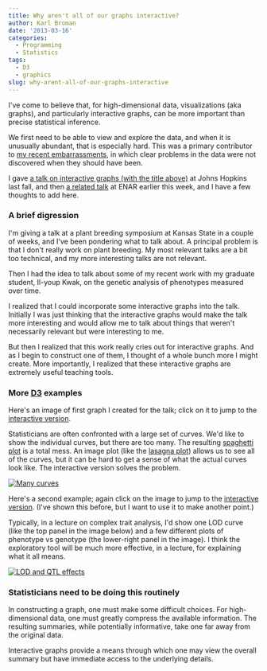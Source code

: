 ```yaml
---
title: Why aren't all of our graphs interactive?
author: Karl Broman
date: '2013-03-16'
categories:
  - Programming
  - Statistics
tags:
  - D3
  - graphics
slug: why-arent-all-of-our-graphs-interactive
---
```


I've come to believe that, for high-dimensional data, visualizations (aka graphs), and particularly interactive graphs, can be more important than precise statistical inference.

We first need to be able to view and explore the data, and when it is unusually abundant, that is especially hard.  This was a primary contributor to [my recent embarrassments](http://kbroman.org/blog/2012/04/25/microarrays-suck/), in which clear problems in the data were not discovered when they should have been.

I gave [a talk on interactive graphs (with the title above)](http://www.biostat.wisc.edu/~kbroman/presentations/InteractiveGraphs) at Johns Hopkins last fall, and then [a related talk](http://www.biostat.wisc.edu/~kbroman/presentations/InteractiveGraphs2) at ENAR earlier this week, and I have a few thoughts to add here.

### A brief digression

I'm giving a talk at a plant breeding symposium at Kansas State in a couple of weeks, and I've been pondering what to talk about.  A principal problem is that I don't really work on plant breeding.  My most relevant talks are a bit too technical, and my more interesting talks are not relevant.

Then I had the idea to talk about some of my recent work with my graduate student, Il-youp Kwak, on the genetic analysis of phenotypes measured over time.

I realized that I could incorporate some interactive graphs into the talk.  Initially I was just thinking that the interactive graphs would make the talk more interesting and would allow me to talk about things that weren't necessarily relevant but were interesting to me.

But then I realized that this work really cries out for interactive graphs.  And as I begin to construct one of them, I thought of a whole bunch more I might create.  More importantly, I realized that these interactive graphs are extremely useful teaching tools.

### More [D3](http://d3js.org) examples

Here's an image of first graph I created for the talk; click on it to jump to the [interactive version](http://www.biostat.wisc.edu/~kbroman/D3/manycurves).

Statisticians are often confronted with a large set of curves.  We'd like to show the individual curves, but there are too many.  The resulting [spaghetti plot](http://www.ats.ucla.edu/stat/stata/faq/spagplot.htm) is a total mess.  An image plot (like the [lasagna plot](http://journals.lww.com/epidem/Fulltext/2010/09000/Lasagna_Plots__A_Saucy_Alternative_to_Spaghetti.15.aspx)) allows us to see all of the curves, but it can be hard to get a sense of what the actual curves look like.  The interactive version solves the problem.

[![Many curves](http://kbroman.files.wordpress.com/2013/03/manycurves2.png)](http://www.biostat.wisc.edu/~kbroman/D3/manycurves)

Here's a second example; again click on the image to jump to the [interactive version](http://www.biostat.wisc.edu/~kbroman/D3/lod_and_effect). (I've shown this before, but I want to use it to make another point.)

Typically, in a lecture on complex trait analysis, I'd show one LOD curve (like the top panel in the image below) and a few different plots of phenotype vs genotype (the lower-right panel in the image).  I think the exploratory tool will be much more effective, in a lecture, for explaining what it all means.

[![LOD and QTL effects](http://kbroman.files.wordpress.com/2013/03/lod_and_effect.png)](http://www.biostat.wisc.edu/~kbroman/D3/lod_and_effect)

### Statisticians need to be doing this routinely

In constructing a graph, one must make some difficult choices.  For high-dimensional data, one must greatly compress the available information.  The resulting summaries, while potentially informative, take one far away from the original data.

Interactive graphs provide a means through which one may view the overall summary but have immediate access to the underlying details.
